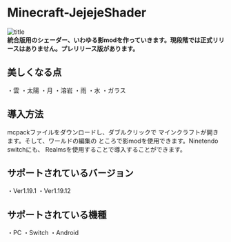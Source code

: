 # Minecraft-JejejeShader
![title](https://user-images.githubusercontent.com/87007186/174525515-d4fb6a19-7c2b-44b7-adf1-8403e0c3614b.png)  
**統合版用のシェーダー、いわゆる影modを作っていきます。現段階では正式リリースはありません。プレリリース版があります。**
## 美しくなる点
・雲
・太陽
・月
・溶岩
・雨
・水
・ガラス
## 導入方法
mcpackファイルをダウンロードし、ダブルクリックで
マインクラフトが開きます。そして、ワールドの編集の
ところで影modを使用できます。Ninetendo switchにも、
Realmsを使用することで導入することができます。
## サポートされているバージョン
・Ver1.19.1 ・Ver1.19.12
## サポートされている機種
・PC ・Switch ・Android
